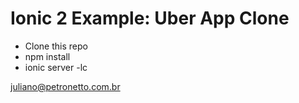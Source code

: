 # Ionic 2 Example: Uber App Clone

* Clone this repo
* npm install
* ionic server -lc

juliano@petronetto.com.br